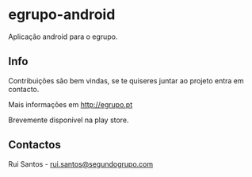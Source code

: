 # egrupo-android
Aplicação android para o egrupo.

## Info
Contribuições são bem vindas, se te quiseres juntar ao projeto entra em contacto.

Mais informações em http://egrupo.pt

Brevemente disponível na play store.
## Contactos
Rui Santos - rui.santos@segundogrupo.com
